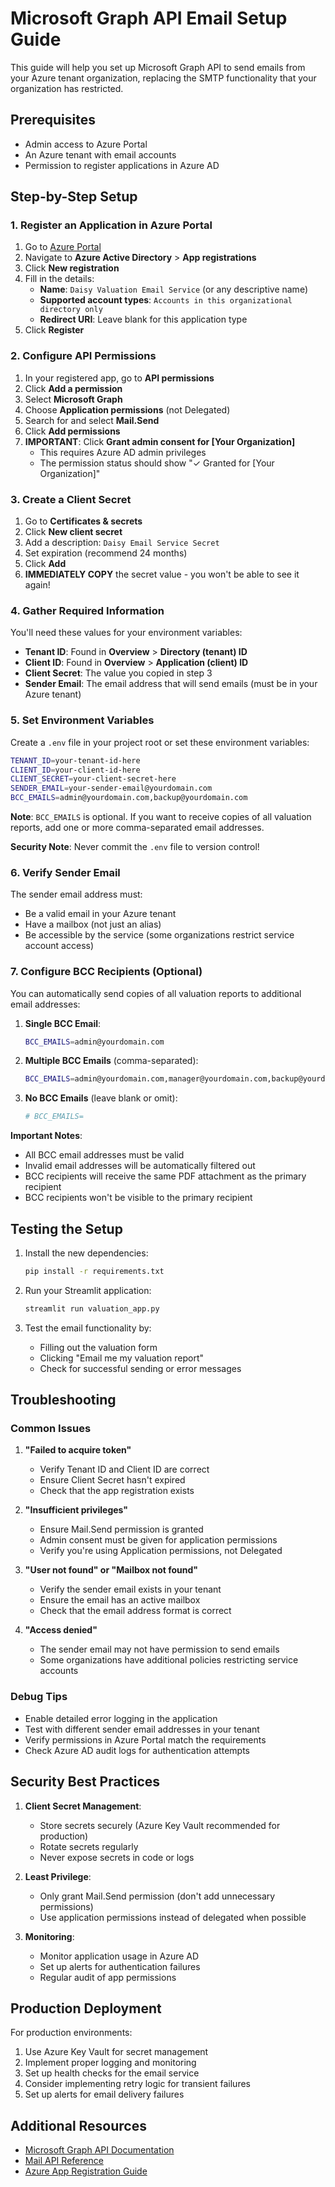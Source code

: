 # Microsoft Graph API Email Setup Guide

This guide will help you set up Microsoft Graph API to send emails from your Azure tenant organization, replacing the SMTP functionality that your organization has restricted.

## Prerequisites

- Admin access to Azure Portal
- An Azure tenant with email accounts
- Permission to register applications in Azure AD

## Step-by-Step Setup

### 1. Register an Application in Azure Portal

1. Go to [Azure Portal](https://portal.azure.com)
2. Navigate to **Azure Active Directory** > **App registrations**
3. Click **New registration**
4. Fill in the details:
   - **Name**: `Daisy Valuation Email Service` (or any descriptive name)
   - **Supported account types**: `Accounts in this organizational directory only`
   - **Redirect URI**: Leave blank for this application type
5. Click **Register**

### 2. Configure API Permissions

1. In your registered app, go to **API permissions**
2. Click **Add a permission**
3. Select **Microsoft Graph**
4. Choose **Application permissions** (not Delegated)
5. Search for and select **Mail.Send**
6. Click **Add permissions**
7. **IMPORTANT**: Click **Grant admin consent for [Your Organization]**
   - This requires Azure AD admin privileges
   - The permission status should show "✓ Granted for [Your Organization]"

### 3. Create a Client Secret

1. Go to **Certificates & secrets**
2. Click **New client secret**
3. Add a description: `Daisy Email Service Secret`
4. Set expiration (recommend 24 months)
5. Click **Add**
6. **IMMEDIATELY COPY** the secret value - you won't be able to see it again!

### 4. Gather Required Information

You'll need these values for your environment variables:

- **Tenant ID**: Found in **Overview** > **Directory (tenant) ID**
- **Client ID**: Found in **Overview** > **Application (client) ID**
- **Client Secret**: The value you copied in step 3
- **Sender Email**: The email address that will send emails (must be in your Azure tenant)

### 5. Set Environment Variables

Create a `.env` file in your project root or set these environment variables:

```bash
TENANT_ID=your-tenant-id-here
CLIENT_ID=your-client-id-here
CLIENT_SECRET=your-client-secret-here
SENDER_EMAIL=your-sender-email@yourdomain.com
BCC_EMAILS=admin@yourdomain.com,backup@yourdomain.com
```

**Note**: `BCC_EMAILS` is optional. If you want to receive copies of all valuation reports, add one or more comma-separated email addresses.

**Security Note**: Never commit the `.env` file to version control!

### 6. Verify Sender Email

The sender email address must:

- Be a valid email in your Azure tenant
- Have a mailbox (not just an alias)
- Be accessible by the service (some organizations restrict service account access)

### 7. Configure BCC Recipients (Optional)

You can automatically send copies of all valuation reports to additional email addresses:

1. **Single BCC Email**:

   ```bash
   BCC_EMAILS=admin@yourdomain.com
   ```

2. **Multiple BCC Emails** (comma-separated):

   ```bash
   BCC_EMAILS=admin@yourdomain.com,manager@yourdomain.com,backup@yourdomain.com
   ```

3. **No BCC Emails** (leave blank or omit):
   ```bash
   # BCC_EMAILS=
   ```

**Important Notes**:

- All BCC email addresses must be valid
- Invalid email addresses will be automatically filtered out
- BCC recipients will receive the same PDF attachment as the primary recipient
- BCC recipients won't be visible to the primary recipient

## Testing the Setup

1. Install the new dependencies:

   ```bash
   pip install -r requirements.txt
   ```

2. Run your Streamlit application:

   ```bash
   streamlit run valuation_app.py
   ```

3. Test the email functionality by:
   - Filling out the valuation form
   - Clicking "Email me my valuation report"
   - Check for successful sending or error messages

## Troubleshooting

### Common Issues

1. **"Failed to acquire token"**

   - Verify Tenant ID and Client ID are correct
   - Ensure Client Secret hasn't expired
   - Check that the app registration exists

2. **"Insufficient privileges"**

   - Ensure Mail.Send permission is granted
   - Admin consent must be given for application permissions
   - Verify you're using Application permissions, not Delegated

3. **"User not found" or "Mailbox not found"**

   - Verify the sender email exists in your tenant
   - Ensure the email has an active mailbox
   - Check that the email address format is correct

4. **"Access denied"**
   - The sender email may not have permission to send emails
   - Some organizations have additional policies restricting service accounts

### Debug Tips

- Enable detailed error logging in the application
- Test with different sender email addresses in your tenant
- Verify permissions in Azure Portal match the requirements
- Check Azure AD audit logs for authentication attempts

## Security Best Practices

1. **Client Secret Management**:

   - Store secrets securely (Azure Key Vault recommended for production)
   - Rotate secrets regularly
   - Never expose secrets in code or logs

2. **Least Privilege**:

   - Only grant Mail.Send permission (don't add unnecessary permissions)
   - Use application permissions instead of delegated when possible

3. **Monitoring**:
   - Monitor application usage in Azure AD
   - Set up alerts for authentication failures
   - Regular audit of app permissions

## Production Deployment

For production environments:

1. Use Azure Key Vault for secret management
2. Implement proper logging and monitoring
3. Set up health checks for the email service
4. Consider implementing retry logic for transient failures
5. Set up alerts for email delivery failures

## Additional Resources

- [Microsoft Graph API Documentation](https://docs.microsoft.com/en-us/graph/)
- [Mail API Reference](https://docs.microsoft.com/en-us/graph/api/user-sendmail)
- [Azure App Registration Guide](https://docs.microsoft.com/en-us/azure/active-directory/develop/quickstart-register-app)
